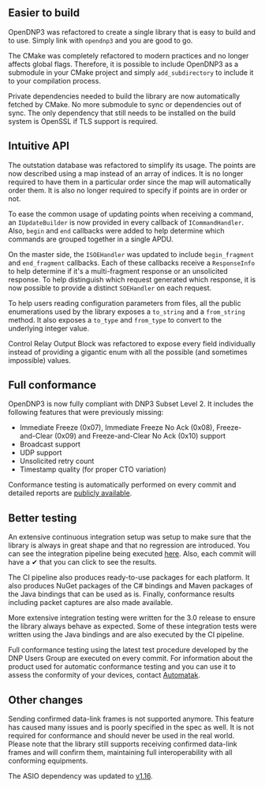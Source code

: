 ## Easier to build

OpenDNP3 was refactored to create a single library that is easy to build and to
use. Simply link with `opendnp3` and you are good to go. 

The CMake was completely refactored to modern practices and no longer affects
global flags. Therefore, it is possible to include OpenDNP3 as a submodule in
your CMake project and simply `add_subdirectory` to include it to your
compilation process.

Private dependencies needed to build the library are now automatically fetched
by CMake. No more submodule to sync or dependencies out of sync. The only
dependency that still needs to be installed on the build system is OpenSSL if
TLS support is required.

## Intuitive API

The outstation database was refactored to simplify its usage. The points are now
described using a map instead of an array of indices. It is no longer required
to have them in a particular order since the map will automatically order them.
It is also no longer required to specify if points are in order or not.

To ease the common usage of updating points when receiving a command, an
`IUpdateBuilder` is now provided in every callback of `ICommandHandler`. Also,
`begin` and `end` callbacks were added to help determine which commands are
grouped together in a single APDU.

On the master side, the `ISOEHandler` was updated to include `begin_fragment`
and `end_fragment` callbacks. Each of these callbacks receive a `ResponseInfo`
to help determine if it's a multi-fragment response or an unsolicited response.
To help distinguish which request generated which response, it is now possible
to provide a distinct `SOEHandler` on each request.

To help users reading configuration parameters from files, all the public
enumerations used by the library exposes a `to_string` and a `from_string`
method. It also exposes a `to_type` and `from_type` to convert to the underlying
integer value.

Control Relay Output Block was refactored to expose every field individually
instead of providing a gigantic enum with all the possible (and sometimes
impossible) values.

## Full conformance

OpenDNP3 is now fully compliant with DNP3 Subset Level 2. It includes the
following features that were previously missing:

- Immediate Freeze (0x07), Immediate Freeze No Ack (0x08), Freeze-and-Clear
  (0x09) and Freeze-and-Clear No Ack (0x10) support
- Broadcast support
- UDP support
- Unsolicited retry count
- Timestamp quality (for proper CTO variation)

Conformance testing is automatically performed on every commit and detailed
reports are [publicly available](https://dnp3.github.io/conformance/report.html).

## Better testing

An extensive continuous integration setup was setup to make sure that the
library is always in great shape and that no regression are introduced. You can
see the integration pipeline being executed
[here](https://github.com/dnp3/opendnp3/actions). Also, each commit will have a
✔ that you can click to see the results.

The CI pipeline also produces ready-to-use packages for each platform. It also
produces NuGet packages of the C# bindings and Maven packages of the Java
bindings that can be used as is. Finally, conformance results including packet
captures are also made available.

More extensive integration testing were written for the 3.0 release to ensure
the library always behave as expected. Some of these integration tests were
written using the Java bindings and are also executed by the CI pipeline.

Full conformance testing using the latest test procedure developed by the DNP
Users Group are executed on every commit. For information about the product used
for automatic conformance testing and you can use it to assess the conformity of
your devices, contact [Automatak](https://www.automatak.com/).

## Other changes

Sending confirmed data-link frames is not supported anymore. This feature has
caused many issues and is poorly specified in the spec as well. It is not
required for conformance and should never be used in the real world. Please note
that the library still supports receiving confirmed data-link frames and will
confirm them, maintaining full interoperability with all conforming equipments.

The ASIO dependency was updated to
[v1.16](https://github.com/chriskohlhoff/asio/releases/tag/asio-1-16-0).
